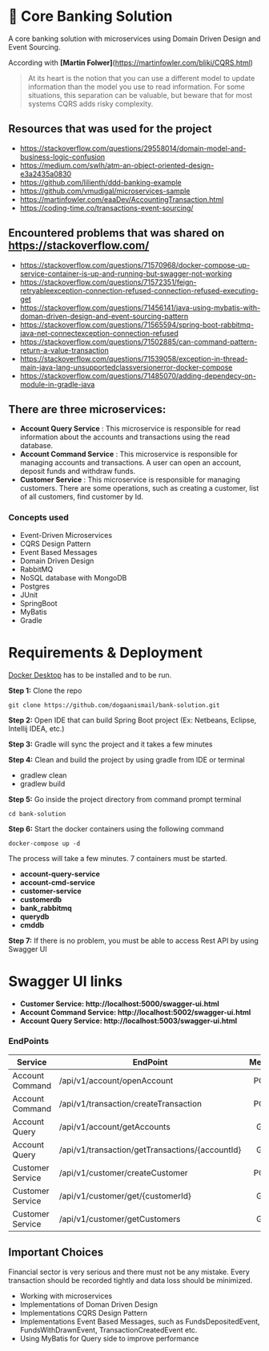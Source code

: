 # :bank: Core Banking Solution
A core banking solution with microservices using Domain Driven Design and Event Sourcing.

According with **[Martin Folwer]**(https://martinfowler.com/bliki/CQRS.html) 
> At its heart is the notion that you can use a different model to update information than the model you use to read information. 
> For some situations, this separation can be valuable, but beware that for most systems CQRS adds risky complexity.

## Resources that was used for the project
- https://stackoverflow.com/questions/29558014/domain-model-and-business-logic-confusion
- https://medium.com/swlh/atm-an-object-oriented-design-e3a2435a0830
- https://github.com/lilienth/ddd-banking-example
- https://github.com/vmudigal/microservices-sample
- https://martinfowler.com/eaaDev/AccountingTransaction.html
- https://coding-time.co/transactions-event-sourcing/

## Encountered problems that was shared on https://stackoverflow.com/
- https://stackoverflow.com/questions/71570968/docker-compose-up-service-container-is-up-and-running-but-swagger-not-working
- https://stackoverflow.com/questions/71572351/feign-retryableexception-connection-refused-connection-refused-executing-get
- https://stackoverflow.com/questions/71456141/java-using-mybatis-with-doman-driven-design-and-event-sourcing-pattern
- https://stackoverflow.com/questions/71565594/spring-boot-rabbitmq-java-net-connectexception-connection-refused
- https://stackoverflow.com/questions/71502885/can-command-pattern-return-a-value-transaction
- https://stackoverflow.com/questions/71539058/exception-in-thread-main-java-lang-unsupportedclassversionerror-docker-compose
- https://stackoverflow.com/questions/71485070/adding-dependecy-on-module-in-gradle-java

## There are three microservices:

- **Account Query Service** : This microservice is responsible for read information about the accounts and transactions using the read database.
- **Account Command Service** : This microservice is responsible for managing accounts and transactions. A user can open an account, deposit funds and withdraw funds.
- **Customer Service** : This microservice is responsible for managing customers. There are some operations, such as creating a customer, list of all customers, find customer by Id.

### Concepts used ###
- Event-Driven Microservices
- CQRS Design Pattern
- Event Based Messages
- Domain Driven Design
- RabbitMQ
- NoSQL database with MongoDB
- Postgres
- JUnit
- SpringBoot
- MyBatis
- Gradle

# Requirements & Deployment
[Docker Desktop](http://www.docker.io/gettingstarted/#h_installation) has to be installed and to be run. 

**Step 1:**  Clone the repo

```
git clone https://github.com/dogaanismail/bank-solution.git
```

**Step 2:** Open IDE that can build Spring Boot project (Ex: Netbeans, Eclipse, Intellij IDEA,
etc.)

**Step 3:** Gradle will sync the project and it takes a few minutes<br />

**Step 4:** Clean and build the project by using gradle from IDE or terminal

* gradlew clean
* gradlew build

**Step 5:** Go inside the project directory from command prompt terminal

```
cd bank-solution
```

**Step 6:** Start the docker containers using the following command

```
docker-compose up -d
```

The process will take a few minutes. 7 containers must be started.

* **account-query-service**
* **account-cmd-service**
* **customer-service**
* **customerdb**
* **bank_rabbitmq**
* **querydb**
* **cmddb**

**Step 7:** If there is no problem, you must be able to access Rest API by using Swagger UI

# Swagger UI links #
* **Customer Service: http://localhost:5000/swagger-ui.html**
* **Account Command Service: http://localhost:5002/swagger-ui.html**
* **Account Query Service: http://localhost:5003/swagger-ui.html**

### EndPoints ###

| Service         | EndPoint                                       | Method | Description           |
|-----------------|------------------------------------------------|:------:|-----------------------|
| Account Command | /api/v1/account/openAccount                    |  POST  | Open an account       |
| Account Command | /api/v1/transaction/createTransaction          |  POST  | Create a transaction  |
| Account Query   | /api/v1/account/getAccounts                    |  GET   | List of accounts      |
| Account Query   | /api/v1/transaction/getTransactions/{accountId}|  GET   | Get By AccountId      |
| Customer Service| /api/v1/customer/createCustomer                |  POST  | Create a customer     |
| Customer Service| /api/v1/customer/get/{customerId}              |  GET   | Get by Id             |   
| Customer Service| /api/v1/customer/getCustomers                  |  GET   | List of customers     |


## Important Choices

Financial sector is very serious and there must not be any mistake. Every transaction should be recorded tightly and data loss should be minimized.

* Working with microservices
* Implementations of Doman Driven Design
* Implementations CQRS Design Pattern
* Implementations Event Based Messages, such as FundsDepositedEvent, FundsWithDrawnEvent, TransactionCreatedEvent etc.
* Using MyBatis for Query side to improve performance


